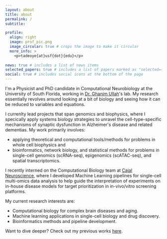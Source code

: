 ```yaml
---
layout: about
title: about
permalink: /
subtitle:

profile:
  align: right
  image: prof_pic.png
  image_circular: true # crops the image to make it circular
  more_info: >
    <p>tadeoye{at}usf{dot}{edu}</p>
    
news: true # includes a list of news items
selected_papers: true # includes a list of papers marked as "selected={true}"
social: true # includes social icons at the bottom of the page
---
```


I'm a Physicist and PhD candidate in Computational Neurobiology at the University of South Florida, working in [Dr. Ghanim Ullah](http://faculty.cas.usf.edu/gullah/)'s lab. My research essentially revolves around looking at a bit of biology and seeing how it can be reduced to variables and equations. 

I currenlty lead projects that span genomics and biophysics, where I specically apply systems biology strategies to unravel the cell-type-specific mechanisms of synaptic dysfunction in Alzheimer's disease and related dementias. My work primarily involves: 
  - applying theoretical and computational tools/methods for problems in whole cell biophysics and
  - bioinformatics, network biology, and statistical methods for problems in single-cell genomics (scRNA-seq), epigenomics (scATAC-seq), and spatial transcriptomics. 

I recently interned on the Computational Biology team at [Cajal Neuroscience](https://www.cajalneuro.com/), where I developed Machine Learning pipelines for single-cell multi-omics data analysis to help guide the interpretation of experiments on in-house disease models for target prioritization in in-vivo/vitro screening platforms.

My current research interests are:

  - Computational biology for complex brain diseases and aging.
  - Machine learning applications in single-cell biology and drug discovery.
  - Bioinformatics methods and pipeline development.

Want to dive deeper? Check out my previous works [here](https://scholar.google.com/citations?user=CkMw3EkAAAAJ&hl=en).
